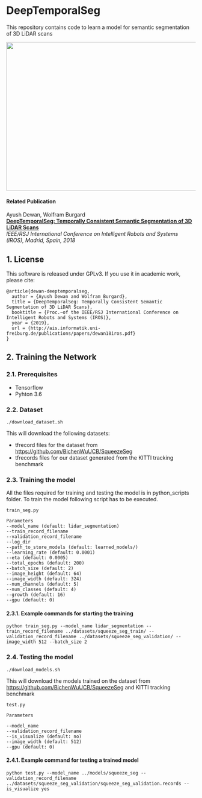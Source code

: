 # DeepTemporalSeg

This repository contains code to learn a model for semantic segmentation of 3D LiDAR scans 



<img src="http://deep-temporal-seg.informatik.uni-freiburg.de/ezgif.com-video-to-gif.gif" width="580" height="394" align="center" />

#### Related Publication

Ayush Dewan, Wolfram Burgard  
**[DeepTemporalSeg: Temporally Consistent Semantic Segmentation of 3D
LiDAR Scans](http://ais.informatik.uni-freiburg.de/publications/papers/dewan18iros.pdf)**  
*IEEE/RSJ International Conference on Intelligent Robots and Systems (IROS), Madrid, Spain, 2018*  

## 1. License

This software is released under GPLv3. If you use it in academic work, please cite:

```
@article{dewan-deeptemporalseg,
  author = {Ayush Dewan and Wolfram Burgard},
  title = {DeepTemporalSeg: Temporally Consistent Semantic Segmentation of 3D LiDAR Scans},
  booktitle = {Proc.~of the IEEE/RSJ International Conference on Intelligent Robots and Systems (IROS)},
  year = {2019},
  url = {http://ais.informatik.uni-freiburg.de/publications/papers/dewan18iros.pdf}
}
```


## 2. Training the Network 

### 2.1. Prerequisites

* Tensorflow 
* Pyhton 3.6

### 2.2. Dataset

```
./download_dataset.sh

```

This will download the following datasets:
* tfrecord files for the dataset from https://github.com/BichenWuUCB/SqueezeSeg
* tfrecords files for our dataset generated from the KITTI tracking benchmark
### 2.3. Training the model
All the files required for training and testing the model is in python_scripts folder. To train the model following script has to be executed.

```
train_seg.py 

Parameters
--model_name (default: lidar_segmentation)
--train_record_filename
--validation_record_filename
--log_dir
--path_to_store_models (default: learned_models/)
--learning_rate (default: 0.0001)
--eta (default: 0.0005)
--total_epochs (default: 200)
--batch_size (default: 2)
--image_height (default: 64)
--image_width (default: 324)
--num_channels (default: 5)
--num_classes (default: 4)
--growth (default: 16)
--gpu (default: 0)

```


#### 2.3.1. Example commands for starting the training 

```
python train_seg.py --model_name lidar_segmentation --train_record_filename ../datasets/squeeze_seg_train/ --validation_record_filename ../datasets/squeeze_seg_validation/ --image_width 512 --batch_size 2
```

### 2.4. Testing the model

```
./download_models.sh

```
This will download the models trained on the dataset from https://github.com/BichenWuUCB/SqueezeSeg
and KITTI tracking benchmark




```
test.py 

Parameters

--model_name 
--validation_record_filename
--is_visualize (default: no)
--image_width (default: 512)
--gpu (default: 0)

```

#### 2.4.1. Example command for testing a trained model
```
python test.py --model_name ../models/squeeze_seg --validation_record_filename ../datasets/squeeze_seg_validation/squeeze_seg_validation.records --is_visualize yes

```






